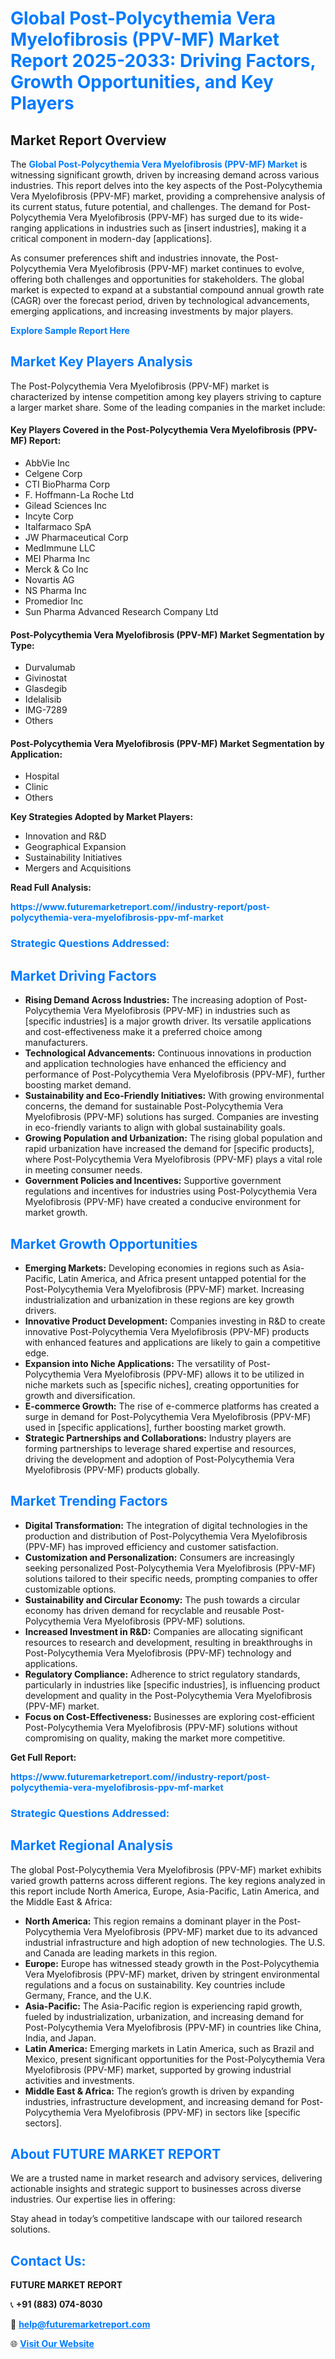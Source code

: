 <h1 style="color: #007BFF;">Global Post-Polycythemia Vera Myelofibrosis (PPV-MF) Market Report 2025-2033: Driving Factors, Growth Opportunities, and Key Players</h1>

<section id="overview">
<h2>Market Report Overview</h2>
<p>The <a href="https://www.futuremarketreport.com//industry-report/post-polycythemia-vera-myelofibrosis-ppv-mf-market" style="color: #007BFF; text-decoration: none;"><strong>Global Post-Polycythemia Vera Myelofibrosis (PPV-MF) Market</strong></a> is witnessing significant growth, driven by increasing demand across various industries. This report delves into the key aspects of the Post-Polycythemia Vera Myelofibrosis (PPV-MF) market, providing a comprehensive analysis of its current status, future potential, and challenges. The demand for Post-Polycythemia Vera Myelofibrosis (PPV-MF) has surged due to its wide-ranging applications in industries such as [insert industries], making it a critical component in modern-day [applications].</p>
<p>As consumer preferences shift and industries innovate, the Post-Polycythemia Vera Myelofibrosis (PPV-MF) market continues to evolve, offering both challenges and opportunities for stakeholders. The global market is expected to expand at a substantial compound annual growth rate (CAGR) over the forecast period, driven by technological advancements, emerging applications, and increasing investments by major players.</p>
</section>

<section id="overview">
<p><a href="https://www.futuremarketreport.com//request-sample/reportId=53573" style="color: #007BFF; text-decoration: none;"><strong>Explore Sample Report Here</strong></a></p>
</section>

<section id="key-players">
<h2 style="color: #007BFF;">Market Key Players Analysis</h2>
<p>The Post-Polycythemia Vera Myelofibrosis (PPV-MF) market is characterized by intense competition among key players striving to capture a larger market share. Some of the leading companies in the market include:</p>
<h4>Key Players Covered in the Post-Polycythemia Vera Myelofibrosis (PPV-MF) Report:</h4>
<ul><li>AbbVie Inc</li><li>Celgene Corp</li><li>CTI BioPharma Corp</li><li>F. Hoffmann-La Roche Ltd</li><li>Gilead Sciences Inc</li><li>Incyte Corp</li><li>Italfarmaco SpA</li><li>JW Pharmaceutical Corp</li><li>MedImmune LLC</li><li>MEI Pharma Inc</li><li>Merck &amp; Co Inc</li><li>Novartis AG</li><li>NS Pharma Inc</li><li>Promedior Inc</li><li>Sun Pharma Advanced Research Company Ltd</li></ul>
<h4>Post-Polycythemia Vera Myelofibrosis (PPV-MF) Market Segmentation by Type:</h4>
<ul><li>Durvalumab</li><li>Givinostat</li><li>Glasdegib</li><li>Idelalisib</li><li>IMG-7289</li><li>Others</li></ul>

<h4>Post-Polycythemia Vera Myelofibrosis (PPV-MF) Market Segmentation by Application:</h4>
<ul><li>Hospital</li><li>Clinic</li><li>Others</li></ul>
<p><strong>Key Strategies Adopted by Market Players:</strong></p>
<ul>
<li>Innovation and R&D</li>
<li>Geographical Expansion</li>
<li>Sustainability Initiatives</li>
<li>Mergers and Acquisitions</li>
</ul>
</section>

<section>
<p><strong>Read Full Analysis: </strong></p><a href="https://www.futuremarketreport.com//industry-report/post-polycythemia-vera-myelofibrosis-ppv-mf-market" style="color: #007BFF; text-decoration: none;"><strong>https://www.futuremarketreport.com//industry-report/post-polycythemia-vera-myelofibrosis-ppv-mf-market</strong></a>
<h3 style="color: #007BFF;">Strategic Questions Addressed:</h3>
</section>

<section id="driving-factors">
<h2 style="color: #007BFF;">Market Driving Factors</h2>
<ul>
<li><strong>Rising Demand Across Industries:</strong> The increasing adoption of Post-Polycythemia Vera Myelofibrosis (PPV-MF) in industries such as [specific industries] is a major growth driver. Its versatile applications and cost-effectiveness make it a preferred choice among manufacturers.</li>
<li><strong>Technological Advancements:</strong> Continuous innovations in production and application technologies have enhanced the efficiency and performance of Post-Polycythemia Vera Myelofibrosis (PPV-MF), further boosting market demand.</li>
<li><strong>Sustainability and Eco-Friendly Initiatives:</strong> With growing environmental concerns, the demand for sustainable Post-Polycythemia Vera Myelofibrosis (PPV-MF) solutions has surged. Companies are investing in eco-friendly variants to align with global sustainability goals.</li>
<li><strong>Growing Population and Urbanization:</strong> The rising global population and rapid urbanization have increased the demand for [specific products], where Post-Polycythemia Vera Myelofibrosis (PPV-MF) plays a vital role in meeting consumer needs.</li>
<li><strong>Government Policies and Incentives:</strong> Supportive government regulations and incentives for industries using Post-Polycythemia Vera Myelofibrosis (PPV-MF) have created a conducive environment for market growth.</li>
</ul>
</section>

<section id="growth-opportunities">
<h2 style="color: #007BFF;">Market Growth Opportunities</h2>
<ul>
<li><strong>Emerging Markets:</strong> Developing economies in regions such as Asia-Pacific, Latin America, and Africa present untapped potential for the Post-Polycythemia Vera Myelofibrosis (PPV-MF) market. Increasing industrialization and urbanization in these regions are key growth drivers.</li>
<li><strong>Innovative Product Development:</strong> Companies investing in R&D to create innovative Post-Polycythemia Vera Myelofibrosis (PPV-MF) products with enhanced features and applications are likely to gain a competitive edge.</li>
<li><strong>Expansion into Niche Applications:</strong> The versatility of Post-Polycythemia Vera Myelofibrosis (PPV-MF) allows it to be utilized in niche markets such as [specific niches], creating opportunities for growth and diversification.</li>
<li><strong>E-commerce Growth:</strong> The rise of e-commerce platforms has created a surge in demand for Post-Polycythemia Vera Myelofibrosis (PPV-MF) used in [specific applications], further boosting market growth.</li>
<li><strong>Strategic Partnerships and Collaborations:</strong> Industry players are forming partnerships to leverage shared expertise and resources, driving the development and adoption of Post-Polycythemia Vera Myelofibrosis (PPV-MF) products globally.</li>
</ul>
</section>

<section id="trending-factors">
<h2 style="color: #007BFF;">Market Trending Factors</h2>
<ul>
<li><strong>Digital Transformation:</strong> The integration of digital technologies in the production and distribution of Post-Polycythemia Vera Myelofibrosis (PPV-MF) has improved efficiency and customer satisfaction.</li>
<li><strong>Customization and Personalization:</strong> Consumers are increasingly seeking personalized Post-Polycythemia Vera Myelofibrosis (PPV-MF) solutions tailored to their specific needs, prompting companies to offer customizable options.</li>
<li><strong>Sustainability and Circular Economy:</strong> The push towards a circular economy has driven demand for recyclable and reusable Post-Polycythemia Vera Myelofibrosis (PPV-MF) solutions.</li>
<li><strong>Increased Investment in R&D:</strong> Companies are allocating significant resources to research and development, resulting in breakthroughs in Post-Polycythemia Vera Myelofibrosis (PPV-MF) technology and applications.</li>
<li><strong>Regulatory Compliance:</strong> Adherence to strict regulatory standards, particularly in industries like [specific industries], is influencing product development and quality in the Post-Polycythemia Vera Myelofibrosis (PPV-MF) market.</li>
<li><strong>Focus on Cost-Effectiveness:</strong> Businesses are exploring cost-efficient Post-Polycythemia Vera Myelofibrosis (PPV-MF) solutions without compromising on quality, making the market more competitive.</li>
</ul>
</section>

<section>
<p><strong>Get Full Report: </strong></p><a href="https://www.futuremarketreport.com//industry-report/post-polycythemia-vera-myelofibrosis-ppv-mf-market" style="color: #007BFF; text-decoration: none;"><strong>https://www.futuremarketreport.com//industry-report/post-polycythemia-vera-myelofibrosis-ppv-mf-market</strong></a>
<h3 style="color: #007BFF;">Strategic Questions Addressed:</h3>
</section>


<section id="regional-analysis">
<h2 style="color: #007BFF;">Market Regional Analysis</h2>
<p>The global Post-Polycythemia Vera Myelofibrosis (PPV-MF) market exhibits varied growth patterns across different regions. The key regions analyzed in this report include North America, Europe, Asia-Pacific, Latin America, and the Middle East & Africa:</p>
<ul>
<li><strong>North America:</strong> This region remains a dominant player in the Post-Polycythemia Vera Myelofibrosis (PPV-MF) market due to its advanced industrial infrastructure and high adoption of new technologies. The U.S. and Canada are leading markets in this region.</li>
<li><strong>Europe:</strong> Europe has witnessed steady growth in the Post-Polycythemia Vera Myelofibrosis (PPV-MF) market, driven by stringent environmental regulations and a focus on sustainability. Key countries include Germany, France, and the U.K.</li>
<li><strong>Asia-Pacific:</strong> The Asia-Pacific region is experiencing rapid growth, fueled by industrialization, urbanization, and increasing demand for Post-Polycythemia Vera Myelofibrosis (PPV-MF) in countries like China, India, and Japan.</li>
<li><strong>Latin America:</strong> Emerging markets in Latin America, such as Brazil and Mexico, present significant opportunities for the Post-Polycythemia Vera Myelofibrosis (PPV-MF) market, supported by growing industrial activities and investments.</li>
<li><strong>Middle East & Africa:</strong> The region’s growth is driven by expanding industries, infrastructure development, and increasing demand for Post-Polycythemia Vera Myelofibrosis (PPV-MF) in sectors like [specific sectors].</li>
</ul>
</section>

<footer>
<h2 style="color: #007BFF;">About FUTURE MARKET REPORT</h2>
<p>We are a trusted name in market research and advisory services, delivering actionable insights and strategic support to businesses across diverse industries. Our expertise lies in offering:</p>

<p>Stay ahead in today’s competitive landscape with our tailored research solutions.</p>

<h2 style="color: #007BFF;">Contact Us:</h2>
<p><strong>FUTURE MARKET REPORT</strong></p>
<p>📞 <strong>+91 (883) 074-8030</strong></p>
<p>📧 <strong><a href="mailto:help@futuremarketreport.com" style="color: #007BFF;">help@futuremarketreport.com</a></strong></p>
<p>🌐 <strong><a href="https://www.futuremarketreport.com/" style="color: #007BFF;">Visit Our Website</a></strong></p>
</footer>